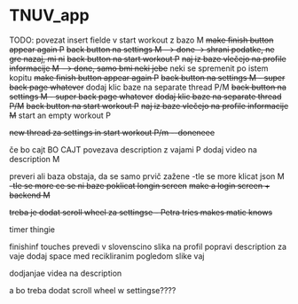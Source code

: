 # TNUV_app


TODO:
povezat insert fielde v start workout z bazo M
~~make finish button appear again P~~
~~back button na settings M  --> done -> shrani podatke, ne gre nazaj, mi ni~~
~~back button na start workout P~~
~~naj iz baze vlečejo na profile informacije M  --> done, samo bmi neki jebe~~ neki se spremenit po istem kopitu
~~make finish button appear again P~~
~~back button na settings M - super back page whatever~~
dodaj klic baze na separate thread P/M
~~back button na settings M - super back page whatever~~
~~dodaj klic baze na separate thread P/M~~
~~back button na start workout P~~
~~naj iz baze vlečejo na profile informacije M~~
start an empty workout P

~~new thread za settings in start workout P/m --doneneee~~


če bo cajt
BO CAJT
povezava description z vajami P
dodaj video na description M


preveri ali baza obstaja, da se samo prvič zažene 
    -tle se more klicat json M
~~-tle se more ce se ni baze poklicat longin screen~~
~~make a login screen + backend M~~

~~treba je dodat scroll wheel za settingse - Petra tries makes matic knows~~

timer thingie

finishinf touches
prevedi v slovenscino
slika na profil
popravi description za vaje
dodaj space med recikliranim pogledom
slike vaj

dodjanjae videa na description



a bo treba dodat scroll wheel w settingse????
